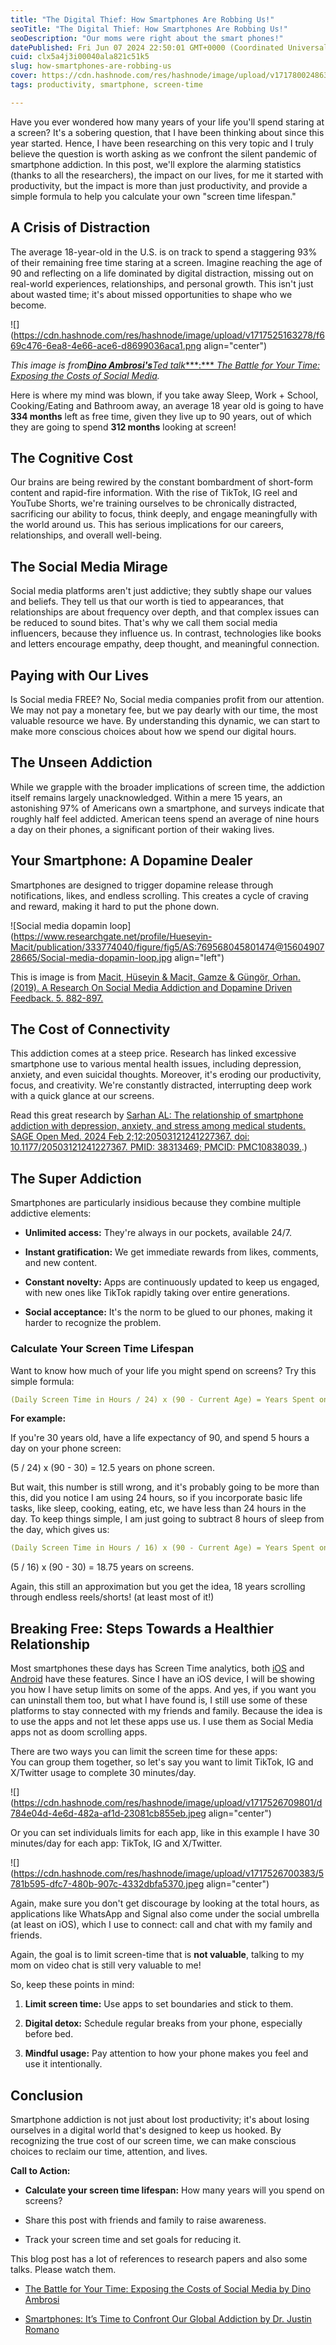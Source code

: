 ```yaml
---
title: "The Digital Thief: How Smartphones Are Robbing Us!"
seoTitle: "The Digital Thief: How Smartphones Are Robbing Us!"
seoDescription: "Our moms were right about the smart phones!"
datePublished: Fri Jun 07 2024 22:50:01 GMT+0000 (Coordinated Universal Time)
cuid: clx5a4j3i00040ala821c51k5
slug: how-smartphones-are-robbing-us
cover: https://cdn.hashnode.com/res/hashnode/image/upload/v1717800248636/59119f17-faa1-43f1-b25e-98ef53c16925.png
tags: productivity, smartphone, screen-time

---
```


Have you ever wondered how many years of your life you'll spend staring at a screen? It's a sobering question, that I have been thinking about since this year started. Hence, I have been researching on this very topic and I truly believe the question is worth asking as we confront the silent pandemic of smartphone addiction. In this post, we'll explore the alarming statistics (thanks to all the researchers), the impact on our lives, for me it started with productivity, but the impact is more than just productivity, and provide a simple formula to help you calculate your own "screen time lifespan."

## A Crisis of Distraction

The average 18-year-old in the U.S. is on track to spend a staggering 93% of their remaining free time staring at a screen. Imagine reaching the age of 90 and reflecting on a life dominated by digital distraction, missing out on real-world experiences, relationships, and personal growth. This isn't just about wasted time; it's about missed opportunities to shape who we become.

![](https://cdn.hashnode.com/res/hashnode/image/upload/v1717525163278/f669c476-6ea8-4e66-ace6-d8699036aca1.png align="center")

*This image is from*[***Dino Ambrosi's****Ted talk*\*\*\*:\*\*\* *The Battle for Your Time: Exposing the Costs of Social Media*](https://youtu.be/4TMPXK9tw5U?si=gVzO4h8US1w5SIyY)*.*

Here is where my mind was blown, if you take away Sleep, Work + School, Cooking/Eating and Bathroom away, an average 18 year old is going to have **334 months** left as free time, given they live up to 90 years, out of which they are going to spend **312 months** looking at screen!

## The Cognitive Cost

Our brains are being rewired by the constant bombardment of short-form content and rapid-fire information. With the rise of TikTok, IG reel and YouTube Shorts, we're training ourselves to be chronically distracted, sacrificing our ability to focus, think deeply, and engage meaningfully with the world around us. This has serious implications for our careers, relationships, and overall well-being.

## **The Social Media Mirage**

Social media platforms aren't just addictive; they subtly shape our values and beliefs. They tell us that our worth is tied to appearances, that relationships are about frequency over depth, and that complex issues can be reduced to sound bites. That's why we call them social media influencers, because they influence us. In contrast, technologies like books and letters encourage empathy, deep thought, and meaningful connection.

## **Paying with Our Lives**

Is Social media FREE? No, Social media companies profit from our attention. We may not pay a monetary fee, but we pay dearly with our time, the most valuable resource we have. By understanding this dynamic, we can start to make more conscious choices about how we spend our digital hours.

## **The Unseen Addiction**

While we grapple with the broader implications of screen time, the addiction itself remains largely unacknowledged. Within a mere 15 years, an astonishing 97% of Americans own a smartphone, and surveys indicate that roughly half feel addicted. American teens spend an average of nine hours a day on their phones, a significant portion of their waking lives.

## **Your Smartphone: A Dopamine Dealer**

Smartphones are designed to trigger dopamine release through notifications, likes, and endless scrolling. This creates a cycle of craving and reward, making it hard to put the phone down.

![Social media dopamin loop](https://www.researchgate.net/profile/Hueseyin-Macit/publication/333774040/figure/fig5/AS:769568045801474@1560490728665/Social-media-dopamin-loop.jpg align="left")

This is image is from [Macit, Hüseyin & Macit, Gamze & Güngör, Orhan. (2019). A Research On Social Media Addiction and Dopamine Driven Feedback. 5. 882-897.](https://www.researchgate.net/publication/333774040_A_Research_On_Social_Media_Addiction_and_Dopamine_Driven_Feedback)

## **The Cost of Connectivity**

This addiction comes at a steep price. Research has linked excessive smartphone use to various mental health issues, including depression, anxiety, and even suicidal thoughts. Moreover, it's eroding our productivity, focus, and creativity. We're constantly distracted, interrupting deep work with a quick glance at our screens.

Read this great research by [Sarhan AL: The relationship of smartphone addiction with depression, anxiety, and stress among medical students. SAGE Open Med. 2024 Feb 2;12:20503121241227367. doi: 10.1177/20503121241227367. PMID: 38313469; PMCID: PMC10838039.](https://www.ncbi.nlm.nih.gov/pmc/articles/PMC10838039/#:~:text=Results%3A,0.328%2C%20p%20%3C%200.05).)

## **The Super Addiction**

Smartphones are particularly insidious because they combine multiple addictive elements:

* **Unlimited access:** They're always in our pockets, available 24/7.
    
* **Instant gratification:** We get immediate rewards from likes, comments, and new content.
    
* **Constant novelty:** Apps are continuously updated to keep us engaged, with new ones like TikTok rapidly taking over entire generations.
    
* **Social acceptance:** It's the norm to be glued to our phones, making it harder to recognize the problem.
    

### **Calculate Your Screen Time Lifespan**

Want to know how much of your life you might spend on screens? Try this simple formula:

```yaml
(Daily Screen Time in Hours / 24) x (90 - Current Age) = Years Spent on Screens
```

**For example:**

If you're 30 years old, have a life expectancy of 90, and spend 5 hours a day on your phone screen:

(5 / 24) x (90 - 30) = 12.5 years on phone screen.

But wait, this number is still wrong, and it's probably going to be more than this, did you notice I am using 24 hours, so if you incorporate basic life tasks, like sleep, cooking, eating, etc, we have less than 24 hours in the day. To keep things simple, I am just going to subtract 8 hours of sleep from the day, which gives us:

```yaml
(Daily Screen Time in Hours / 16) x (90 - Current Age) = Years Spent on Screens
```

(5 / 16) x (90 - 30) = 18.75 years on screens.

Again, this still an approximation but you get the idea, 18 years scrolling through endless reels/shorts! (at least most of it!)

## **Breaking Free: Steps Towards a Healthier Relationship**

Most smartphones these days has Screen Time analytics, both [iOS](https://support.apple.com/en-ca/108806#:~:text=To%20see%20the%20report%2C%20go,up%20or%20received%20a%20notification.) and [Android](https://support.google.com/android/answer/9346420?hl=en) have these features. Since I have an iOS device, I will be showing you how I have setup limits on some of the apps. And yes, if you want you can uninstall them too, but what I have found is, I still use some of these platforms to stay connected with my friends and family. Because the idea is to use the apps and not let these apps use us. I use them as Social Media apps not as doom scrolling apps.

There are two ways you can limit the screen time for these apps:  
You can group them together, so let's say you want to limit TikTok, IG and X/Twitter usage to complete 30 minutes/day.

![](https://cdn.hashnode.com/res/hashnode/image/upload/v1717526709801/d784e04d-4e6d-482a-af1d-23081cb855eb.jpeg align="center")

Or you can set individuals limits for each app, like in this example I have 30 minutes/day for each app: TikTok, IG and X/Twitter.

![](https://cdn.hashnode.com/res/hashnode/image/upload/v1717526700383/5781b595-dfc7-480b-907c-4332dbfa5370.jpeg align="center")

Again, make sure you don't get discourage by looking at the total hours, as applications like WhatsApp and Signal also come under the social umbrella (at least on iOS), which I use to connect: call and chat with my family and friends.

Again, the goal is to limit screen-time that is **not valuable**, talking to my mom on video chat is still very valuable to me!

So, keep these points in mind:

1. **Limit screen time:** Use apps to set boundaries and stick to them.
    
2. **Digital detox:** Schedule regular breaks from your phone, especially before bed.
    
3. **Mindful usage:** Pay attention to how your phone makes you feel and use it intentionally.
    

## **Conclusion**

Smartphone addiction is not just about lost productivity; it's about losing ourselves in a digital world that's designed to keep us hooked. By recognizing the true cost of our screen time, we can make conscious choices to reclaim our time, attention, and lives.

**Call to Action:**

* **Calculate your screen time lifespan:** How many years will you spend on screens?
    
* Share this post with friends and family to raise awareness.
    
* Track your screen time and set goals for reducing it.
    

This blog post has a lot of references to research papers and also some talks. Please watch them.

* [The Battle for Your Time: Exposing the Costs of Social Media by Dino Ambrosi](https://youtu.be/4TMPXK9tw5U?si=_juohCd5-Z-ECmgQ)
    
* [Smartphones: It’s Time to Confront Our Global Addiction by Dr. Justin Romano](https://youtu.be/2ldLwkj4dRc?si=pzQykI9N8ryhWt_x)